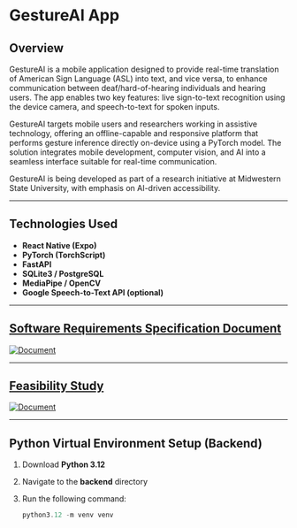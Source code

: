 # GestureAI App

## Overview

GestureAI is a mobile application designed to provide real-time translation of American Sign Language (ASL) into text, and vice versa, to enhance communication between deaf/hard-of-hearing individuals and hearing users. The app enables two key features: live sign-to-text recognition using the device camera, and speech-to-text for spoken inputs. 

GestureAI targets mobile users and researchers working in assistive technology, offering an offline-capable and responsive platform that performs gesture inference directly on-device using a PyTorch model. The solution integrates mobile development, computer vision, and AI into a seamless interface suitable for real-time communication.

GestureAI is being developed as part of a research initiative at Midwestern State University, with emphasis on AI-driven accessibility.

---

## **Technologies Used**  
- **React Native (Expo)**  
- **PyTorch (TorchScript)**  
- **FastAPI**  
- **SQLite3 / PostgreSQL**  
- **MediaPipe / OpenCV**  
- **Google Speech-to-Text API (optional)**  

---

## [Software Requirements Specification Document](/docs/GestureAI_SRS.pdf)

[![Document](https://github.com/user-attachments/assets/gestureai_srs_preview.jpg)](https://github.com/asoma0710/GestureAI/blob/main/docs/SRS_Version_1.3_7petabytes%20(1).pdf)

---

## [Feasibility Study](/docs/GestureAI_Feasibility_Study.pdf)

[![Document](https://github.com/user-attachments/assets/gestureai_feasibility_preview.jpg)](/docs/GestureAI_Feasibility_Study.pdf)

---

## **Python Virtual Environment Setup (Backend)**  

1. Download **Python 3.12**  
2. Navigate to the **backend** directory  
3. Run the following command:

   ```powershell
   python3.12 -m venv venv
